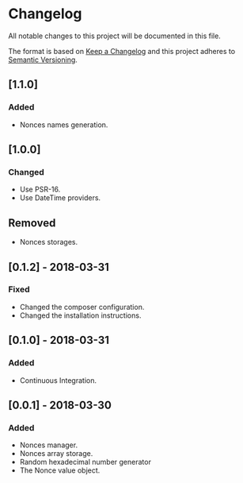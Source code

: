 # Changelog

All notable changes to this project will be documented in this file.

The format is based on [Keep a Changelog](http://keepachangelog.com/en/1.0.0/)
and this project adheres to [Semantic Versioning](http://semver.org/spec/v2.0.0.html).

## [1.1.0]
### Added
- Nonces names generation.

## [1.0.0]
### Changed
- Use PSR-16.
- Use DateTime providers.
## Removed
- Nonces storages.

## [0.1.2] - 2018-03-31
### Fixed
- Changed the composer configuration.
- Changed the installation instructions.

## [0.1.0] - 2018-03-31
### Added
- Continuous Integration.

## [0.0.1] - 2018-03-30
### Added
- Nonces manager.
- Nonces array storage.
- Random hexadecimal number generator
- The Nonce value object.